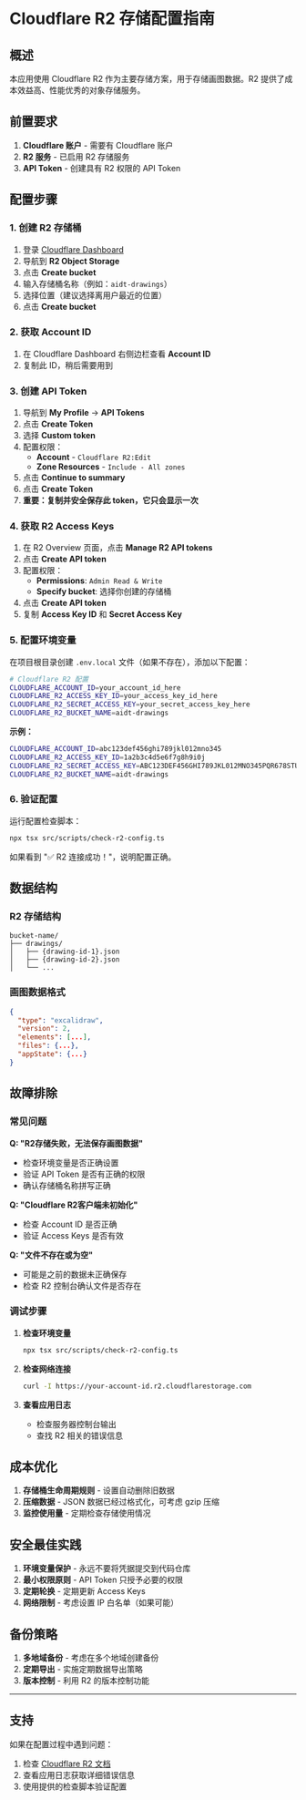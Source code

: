 # Cloudflare R2 存储配置指南

## 概述

本应用使用 Cloudflare R2 作为主要存储方案，用于存储画图数据。R2 提供了成本效益高、性能优秀的对象存储服务。

## 前置要求

1. **Cloudflare 账户** - 需要有 Cloudflare 账户
2. **R2 服务** - 已启用 R2 存储服务
3. **API Token** - 创建具有 R2 权限的 API Token

## 配置步骤

### 1. 创建 R2 存储桶

1. 登录 [Cloudflare Dashboard](https://dash.cloudflare.com/)
2. 导航到 **R2 Object Storage**
3. 点击 **Create bucket**
4. 输入存储桶名称（例如：`aidt-drawings`）
5. 选择位置（建议选择离用户最近的位置）
6. 点击 **Create bucket**

### 2. 获取 Account ID

1. 在 Cloudflare Dashboard 右侧边栏查看 **Account ID**
2. 复制此 ID，稍后需要用到

### 3. 创建 API Token

1. 导航到 **My Profile** → **API Tokens**
2. 点击 **Create Token**
3. 选择 **Custom token**
4. 配置权限：
   - **Account** - `Cloudflare R2:Edit`
   - **Zone Resources** - `Include - All zones`
5. 点击 **Continue to summary**
6. 点击 **Create Token**
7. **重要：复制并安全保存此 token，它只会显示一次**

### 4. 获取 R2 Access Keys

1. 在 R2 Overview 页面，点击 **Manage R2 API tokens**
2. 点击 **Create API token**
3. 配置权限：
   - **Permissions**: `Admin Read & Write`
   - **Specify bucket**: 选择你创建的存储桶
4. 点击 **Create API token**
5. 复制 **Access Key ID** 和 **Secret Access Key**

### 5. 配置环境变量

在项目根目录创建 `.env.local` 文件（如果不存在），添加以下配置：

```bash
# Cloudflare R2 配置
CLOUDFLARE_ACCOUNT_ID=your_account_id_here
CLOUDFLARE_R2_ACCESS_KEY_ID=your_access_key_id_here
CLOUDFLARE_R2_SECRET_ACCESS_KEY=your_secret_access_key_here
CLOUDFLARE_R2_BUCKET_NAME=aidt-drawings
```

**示例：**
```bash
CLOUDFLARE_ACCOUNT_ID=abc123def456ghi789jkl012mno345
CLOUDFLARE_R2_ACCESS_KEY_ID=1a2b3c4d5e6f7g8h9i0j
CLOUDFLARE_R2_SECRET_ACCESS_KEY=ABC123DEF456GHI789JKL012MNO345PQR678STU
CLOUDFLARE_R2_BUCKET_NAME=aidt-drawings
```

### 6. 验证配置

运行配置检查脚本：

```bash
npx tsx src/scripts/check-r2-config.ts
```

如果看到 "✅ R2 连接成功！"，说明配置正确。

## 数据结构

### R2 存储结构
```
bucket-name/
├── drawings/
│   ├── {drawing-id-1}.json
│   ├── {drawing-id-2}.json
│   └── ...
```

### 画图数据格式
```json
{
  "type": "excalidraw",
  "version": 2,
  "elements": [...],
  "files": {...},
  "appState": {...}
}
```

## 故障排除

### 常见问题

**Q: "R2存储失败，无法保存画图数据"**
- 检查环境变量是否正确设置
- 验证 API Token 是否有正确的权限
- 确认存储桶名称拼写正确

**Q: "Cloudflare R2客户端未初始化"**
- 检查 Account ID 是否正确
- 验证 Access Keys 是否有效

**Q: "文件不存在或为空"**
- 可能是之前的数据未正确保存
- 检查 R2 控制台确认文件是否存在

### 调试步骤

1. **检查环境变量**
   ```bash
   npx tsx src/scripts/check-r2-config.ts
   ```

2. **检查网络连接**
   ```bash
   curl -I https://your-account-id.r2.cloudflarestorage.com
   ```

3. **查看应用日志**
   - 检查服务器控制台输出
   - 查找 R2 相关的错误信息

## 成本优化

1. **存储桶生命周期规则** - 设置自动删除旧数据
2. **压缩数据** - JSON 数据已经过格式化，可考虑 gzip 压缩
3. **监控使用量** - 定期检查存储使用情况

## 安全最佳实践

1. **环境变量保护** - 永远不要将凭据提交到代码仓库
2. **最小权限原则** - API Token 只授予必要的权限
3. **定期轮换** - 定期更新 Access Keys
4. **网络限制** - 考虑设置 IP 白名单（如果可能）

## 备份策略

1. **多地域备份** - 考虑在多个地域创建备份
2. **定期导出** - 实施定期数据导出策略
3. **版本控制** - 利用 R2 的版本控制功能

---

## 支持

如果在配置过程中遇到问题：

1. 检查 [Cloudflare R2 文档](https://developers.cloudflare.com/r2/)
2. 查看应用日志获取详细错误信息
3. 使用提供的检查脚本验证配置